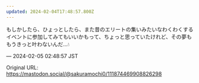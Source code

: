 ```yaml
---
updated: 2024-02-04T17:48:57.800Z
---
```


<p>もしかしたら、ひょっとしたら、また昔のエリートの集いみたいなわくわくするイベントに参加してみてもいいかもって、ちょっと思っていたけれど、その夢ももうきっと叶わないんだ…💧</p>

&mdash; 2024-02-05 02:48:57 JST

Original URL: https://mastodon.social/@sakuramochi0/111874469908826298
